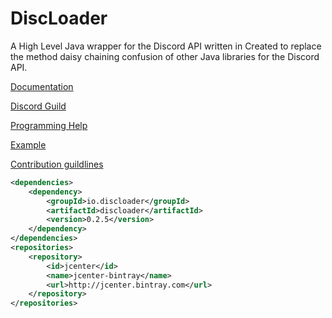 # DiscLoader
A High Level Java wrapper for the Discord API written in 
Created to replace the method daisy chaining confusion of other Java libraries for the Discord API.

[Documentation](http://docs.discloader.io/0.2.5)

[Discord Guild](https://discord.gg/7zfDPhE)

[Programming Help](http://discord.me/cm)

[Example](https://github.com/R3alCl0ud/DiscLoader/blob/master/example/com/example/Example.java)

[Contribution guildlines](https://github.com/R3alCl0ud/DiscLoader/blob/master/CONTRIBUTING.md)

```xml
<dependencies>
    <dependency>
        <groupId>io.discloader</groupId>
        <artifactId>discloader</artifactId>
        <version>0.2.5</version>
    </dependency>
</dependencies>
<repositories>
    <repository>
        <id>jcenter</id>
        <name>jcenter-bintray</name>
        <url>http://jcenter.bintray.com</url>
    </repository>
</repositories>
```



